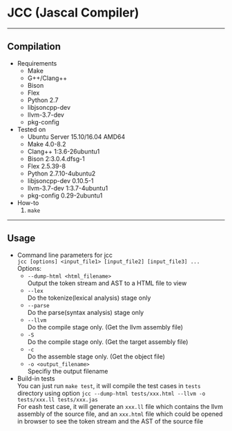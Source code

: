 # JCC (Jascal Compiler)
---------------------------
## Compilation
* Requirements
    * Make
    * G++/Clang++
    * Bison
    * Flex
    * Python 2.7
    * libjsoncpp-dev
    * llvm-3.7-dev
    * pkg-config
* Tested on
    * Ubuntu Server 15.10/16.04 AMD64
    * Make 4.0-8.2
    * Clang++ 1:3.6-26ubuntu1
    * Bison 2:3.0.4.dfsg-1
    * Flex 2.5.39-8
    * Python 2.7.10-4ubuntu2
    * libjsoncpp-dev 0.10.5-1
    * llvm-3.7-dev 1:3.7-4ubuntu1
    * pkg-config 0.29-2ubuntu1
* How-to
    1. `make`

----------------------------
## Usage
* Command line parameters for jcc<br>
    `jcc [options] <input_file1> [input_file2] [input_file3] ...`<br>
    Options:
    * `--dump-html <html_filename>`<br>
        Output the token stream and AST to a HTML file to view
    * `--lex`<br>
        Do the tokenize(lexical analysis) stage only
    * `--parse`<br>
        Do the parse(syntax analysis) stage only
    * `--llvm`<br>
        Do the compile stage only. (Get the llvm assembly file)
    * `-S`<br>
        Do the compile stage only. (Get the target assembly file)
    * `-c`<br>
        Do the assemble stage only. (Get the object file)
    * `-o <output_filename>`<br>
        Specifiy the output filename
* Build-in tests<br>
    You can just run `make test`, it will compile the test cases in `tests` directory using option `jcc --dump-html tests/xxx.html --llvm -o tests/xxx.ll tests/xxx.jas`<br>
    For eash test case, it will generate an `xxx.ll` file which contains the llvm assembly of the source file, and an `xxx.html` file which could be opened in browser to see the token stream and the AST of the source file

